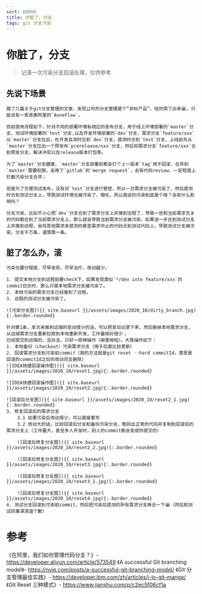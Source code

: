```yaml
---
sort: 88000
title: 你脏了，分支
tags: git 分支污染
---
```


# 你脏了，分支

> 记录一次污染分支回滚处理，仅供参考

## 先说下场景
	搜了几篇关于git分支管理的文章，发现公司的分支管理是个“非标产品”，哇的哭了出来😭，只能说有一丢丢像阿里的`AoneFlow`。

	目前使用流程如下，针对不同的部署环境有相应的发布分支，用于线上环境部署的`master`分支，测试环境部署的`test`分支,以及开发环境部署的`dev`分支，需求分支`feature/xxx`从`master`分支拉出，在开发自测时合到`dev`分支，提测时合到`test`分支，上线前先从`master`分支拉出一个预发布`prerelease/xxx`分支，然后将需求分支`feature/xxx`合到预发分支，解决冲突以及release版本打包等。

	为了`master`分支健康，`master`分支部署前都会打个上一版本`tag`用于回滚，合并到`master`需要权限，采用了`gitlab`的`merge request`，会有代码review，一定程度上拦截污染分支合并；

	但是为了方便测试发布，没有对`test`分支进行管控，所以一旦需求分支被污染了，然后提测时合到测试分支上，导致测试环境也被污染了，哦吼，所以我说的污染到底是个啥？会有什么影响吗？

	分支污染，比如不小心把`dev`分支合到了需求分支上并推到远程了，导致一些和当前需求无关的代码都合到了当前需求分支上，那么就会导致当前需求分支被污染，如果进一步合到测试分支上并推到远程，会将其他需求未提测的甚至需求中止的代码合到测试代码上，导致测试分支被污染。分支千万条，谨慎第一条。
	
## 脏了怎么办，滚

	污染也要分程度，尽早发现，尽早治疗，改动越少。

	1. 提交本地分支到远程前要check下，如果发现类似`*/dev into feature/xxx`的commit日志时，那么只是本地需求分支被污染了。
	2. 本地污染的需求分支已经推到了远程。
	3. 远程的测试分支被污染了。

	![污染分支图]({{ site.baseurl }}/assets/images/2020_10/dirty_branch.jpg){:.border.rounded}

	针对第1条，本次未推到远端的变动很少的话，可以把变动记录下来，然后删掉本地需求分支，从远端需求分支重新拉取到本地重新开发，工作量相对很少；
	已经提交到远端的，没办法，只好一顿神操作（噼里啪啦）。大致操作如下：
	1. 本地备份（checkout）污染需求分支（用于后面比较更新）
	2. 回滚需求分支到污染前commit（我的方法就是git reset --hard commitId，意思是回滚的commitId之后的改动完全删除）
	![IDEA快捷回滚操作图]({{ site.baseurl }}/assets/images/2020_10/reset1.jpg){:.border.rounded}

	![IDEA快捷回滚操作图]({{ site.baseurl }}/assets/images/2020_10/reset2.jpg){:.border.rounded}

	![回滚后分支图]({{ site.baseurl }}/assets/images/2020_10/reset2_1.jpg){:.border.rounded}
	3. 修复回滚后的需求分支
		3.1 如果污染后改动很少，可以直接重写
		3.2 改动大的话，比较回滚后分支和备份污染分支，甄别出正常的代码并复制到回滚后的需求分支上（工作量大，甚至多人开发时，别人的commit都会变成你提交的）

		![回滚后修复分支图]({{ site.baseurl }}/assets/images/2020_10/reset2_2.jpg){:.border.rounded}
		
		![回滚后修复分支图]({{ site.baseurl }}/assets/images/2020_10/reset3.jpg){:.border.rounded}

		![回滚后修复分支图]({{ site.baseurl }}/assets/images/2020_10/reset3_1.jpg){:.border.rounded}
		
		![回滚后修复分支图]({{ site.baseurl }}/assets/images/2020_10/reset4.jpg){:.border.rounded}
	4. 测试分支回滚到污染前commit，然后把污染后提测的所有需求分支再合一下😭（然后和测试同事深深道个歉）


# 参考
《在阿里，我们如何管理代码分支？》- https://developer.aliyun.com/article/573549
《A successful Git branching model》- https://nvie.com/posts/a-successful-git-branching-model/
《Git 分支管理最佳实践》- https://developer.ibm.com/zh/articles/j-lo-git-mange/
《Git Reset 三种模式》- https://www.jianshu.com/p/c2ec5f06cf1a